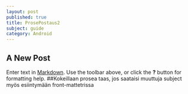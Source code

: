 ```yaml
---
layout: post
published: true
title: ProsePostaus2
subject: guide
category: Android
---
```


## A New Post

Enter text in [Markdown](http://daringfireball.net/projects/markdown/). Use the toolbar above, or click the **?** button for formatting help.
##Kokeillaan prosea taas, jos saataisi muuttuja subject myös esiintymään front-mattetrissa